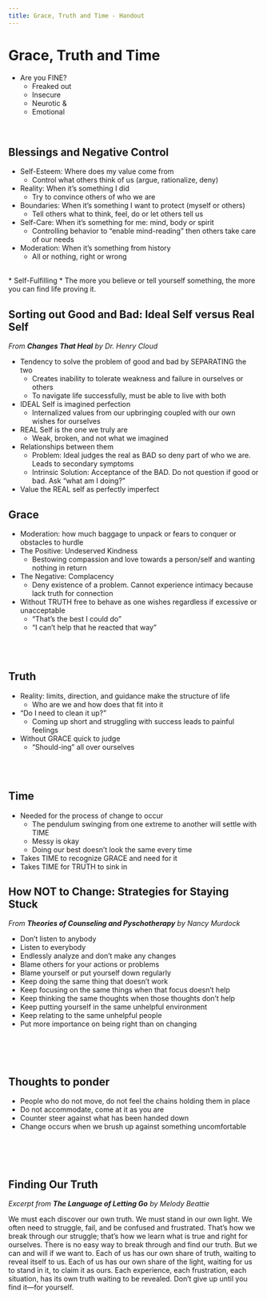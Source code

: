 ```yaml
---
title: Grace, Truth and Time - Handout
---
```

# Grace, Truth and Time

* Are you FINE?
    * Freaked out
    * Insecure
    * Neurotic &
    * Emotional

<br>

## Blessings and Negative Control

* Self-Esteem: Where does my value come from
  * Control what others think of us (argue, rationalize, deny)
* Reality: When it’s something I did
  * Try to convince others of who we are
* Boundaries: When it’s something I want to protect (myself or others)
  * Tell others what to think, feel, do or let others tell us
* Self-Care: When it’s something for me: mind, body or spirit
  * Controlling behavior to “enable mind-reading” then others take care of our needs
* Moderation: When it’s something from history
  * All or nothing, right or wrong
<br>
* Self-Fulfilling
  * The more you believe or tell yourself something, the more you can find life proving it.

<br>

## Sorting out Good and Bad: Ideal Self versus Real Self

*From **Changes That Heal** by Dr. Henry Cloud*

* Tendency to solve the problem of good and bad by SEPARATING the two
  * Creates inability to tolerate weakness and failure in ourselves or others
  * To navigate life successfully, must be able to live with both
* IDEAL Self is imagined perfection
  * Internalized values from our upbringing coupled with our own wishes for ourselves
* REAL Self is the one we truly are
  * Weak, broken, and not what we imagined
* Relationships between them
  * Problem: Ideal judges the real as BAD so deny part of who we are. Leads to secondary symptoms
  * Intrinsic Solution: Acceptance of the BAD. Do not question if good or bad. Ask “what am I doing?”
* Value the REAL self as perfectly imperfect

<div class="page"></div>

## Grace

* Moderation: how much baggage to unpack or fears to conquer or obstacles to hurdle
* The Positive: Undeserved Kindness
  * Bestowing compassion and love towards a person/self and wanting nothing in return
* The Negative: Complacency
  * Deny existence of a problem. Cannot experience intimacy because lack truth for connection
* Without TRUTH free to behave as one wishes regardless if excessive or unacceptable
  * “That’s the best I could do”
  * “I can’t help that he reacted that way”

<br><br>

## Truth

* Reality: limits, direction, and guidance make the structure of life
  * Who are we and how does that fit into it
* “Do I need to clean it up?”
  * Coming up short and struggling with success leads to painful feelings
* Without GRACE quick to judge
  * “Should-ing” all over ourselves

<br><br>

## Time

* Needed for the process of change to occur
  * The pendulum swinging from one extreme to another will settle with TIME
  * Messy is okay
  * Doing our best doesn’t look the same every time
* Takes TIME to recognize GRACE and need for it
* Takes TIME for TRUTH to sink in

<div class="page"></div>

## How NOT to Change: Strategies for Staying Stuck

*From **Theories of Counseling and Pyschotherapy** by Nancy Murdock*

* Don’t listen to anybody
* Listen to everybody
* Endlessly analyze and don’t make any changes
* Blame others for your actions or problems
* Blame yourself or put yourself down regularly
* Keep doing the same thing that doesn’t work
* Keep focusing on the same things when that focus doesn’t help
* Keep thinking the same thoughts when those thoughts don’t help
* Keep putting yourself in the same unhelpful environment
* Keep relating to the same unhelpful people
* Put more importance on being right than on changing

<br><br><br>

## Thoughts to ponder

* People who do not move, do not feel the chains holding them in place
* Do not accommodate, come at it as you are
* Counter steer against what has been handed down
* Change occurs when we brush up against something uncomfortable

<br><br><br>

## Finding Our Truth

*Excerpt from **The Language of Letting Go** by Melody Beattie*

  We must each discover our own truth. We must stand in our own light. We often need to struggle, fail, and be
confused and frustrated. That’s how we break through our struggle; that’s how we learn what is true and right
for ourselves. There is no easy way to break through and find our truth. But we can and will if we want to. Each
of us has our own share of truth, waiting to reveal itself to us. Each of us has our own share of the light,
waiting for us to stand in it, to claim it as ours. Each experience, each frustration, each situation, has its own
truth waiting to be revealed. Don’t give up until you find it—for yourself.
